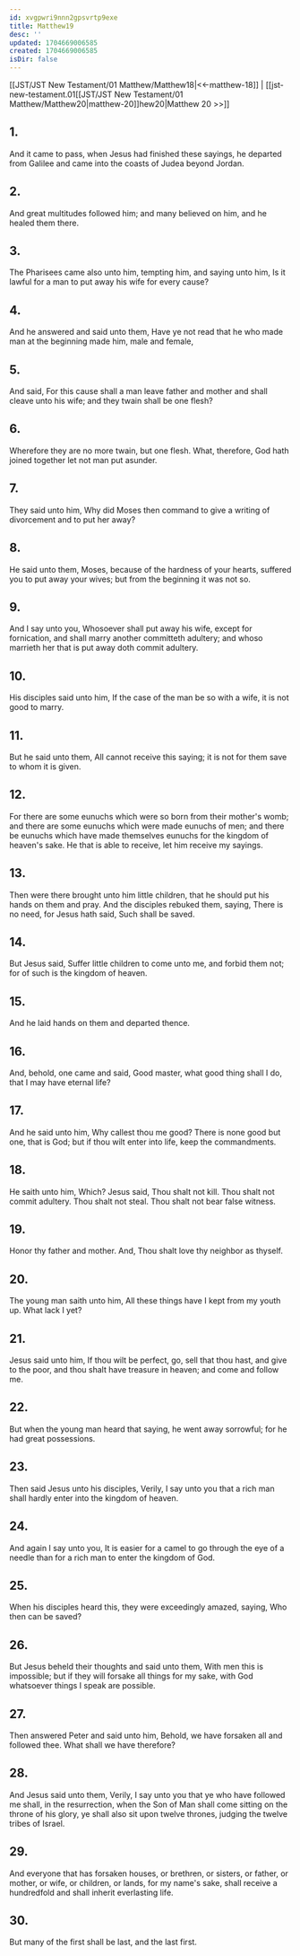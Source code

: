 ```yaml
---
id: xvgpwri9nnn2gpsvrtp9exe
title: Matthew19
desc: ''
updated: 1704669006585
created: 1704669006585
isDir: false
---
```

[[JST/JST New Testament/01 Matthew/Matthew18|<<-matthew-18]] | [[jst-new-testament.01[[JST/JST New Testament/01 Matthew/Matthew20|matthew-20]]hew20|Matthew 20 >>]]
## 1.
And it came to pass, when Jesus had finished these sayings, he departed from Galilee and came into the coasts of Judea beyond Jordan.
## 2.
And great multitudes followed him; and many believed on him, and he healed them there.
## 3.
The Pharisees came also unto him, tempting him, and saying unto him, Is it lawful for a man to put away his wife for every cause?
## 4.
And he answered and said unto them, Have ye not read that he who made man at the beginning made him, male and female,
## 5.
And said, For this cause shall a man leave father and mother and shall cleave unto his wife; and they twain shall be one flesh?
## 6.
Wherefore they are no more twain, but one flesh. What, therefore, God hath joined together let not man put asunder.
## 7.
They said unto him, Why did Moses then command to give a writing of divorcement and to put her away?
## 8.
He said unto them, Moses, because of the hardness of your hearts, suffered you to put away your wives; but from the beginning it was not so.
## 9.
And I say unto you, Whosoever shall put away his wife, except for fornication, and shall marry another committeth adultery; and whoso marrieth her that is put away doth commit adultery.
## 10.
His disciples said unto him, If the case of the man be so with a wife, it is not good to marry.
## 11.
But he said unto them, All cannot receive this saying; it is not for them save to whom it is given.
## 12.
For there are some eunuchs which were so born from their mother\'s womb; and there are some eunuchs which were made eunuchs of men; and there be eunuchs which have made themselves eunuchs for the kingdom of heaven\'s sake. He that is able to receive, let him receive my sayings.
## 13.
Then were there brought unto him little children, that he should put his hands on them and pray. And the disciples rebuked them, saying, There is no need, for Jesus hath said, Such shall be saved.
## 14.
But Jesus said, Suffer little children to come unto me, and forbid them not; for of such is the kingdom of heaven.
## 15.
And he laid hands on them and departed thence.
## 16.
And, behold, one came and said, Good master, what good thing shall I do, that I may have eternal life?
## 17.
And he said unto him, Why callest thou me good? There is none good but one, that is God; but if thou wilt enter into life, keep the commandments.
## 18.
He saith unto him, Which? Jesus said, Thou shalt not kill. Thou shalt not commit adultery. Thou shalt not steal. Thou shalt not bear false witness.
## 19.
Honor thy father and mother. And, Thou shalt love thy neighbor as thyself.
## 20.
The young man saith unto him, All these things have I kept from my youth up. What lack I yet?
## 21.
Jesus said unto him, If thou wilt be perfect, go, sell that thou hast, and give to the poor, and thou shalt have treasure in heaven; and come and follow me.
## 22.
But when the young man heard that saying, he went away sorrowful; for he had great possessions.
## 23.
Then said Jesus unto his disciples, Verily, I say unto you that a rich man shall hardly enter into the kingdom of heaven.
## 24.
And again I say unto you, It is easier for a camel to go through the eye of a needle than for a rich man to enter the kingdom of God.
## 25.
When his disciples heard this, they were exceedingly amazed, saying, Who then can be saved?
## 26.
But Jesus beheld their thoughts and said unto them, With men this is impossible; but if they will forsake all things for my sake, with God whatsoever things I speak are possible.
## 27.
Then answered Peter and said unto him, Behold, we have forsaken all and followed thee. What shall we have therefore?
## 28.
And Jesus said unto them, Verily, I say unto you that ye who have followed me shall, in the resurrection, when the Son of Man shall come sitting on the throne of his glory, ye shall also sit upon twelve thrones, judging the twelve tribes of Israel.
## 29.
And everyone that has forsaken houses, or brethren, or sisters, or father, or mother, or wife, or children, or lands, for my name\'s sake, shall receive a hundredfold and shall inherit everlasting life.
## 30.
But many of the first shall be last, and the last first.

